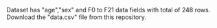 Dataset has "age","sex" and F0 to F21 data fields with total of 248 rows.
Download the "data.csv" file from this repository. 
